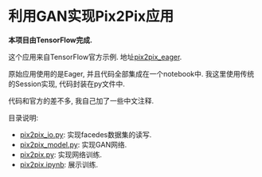 # 利用GAN实现Pix2Pix应用

**本项目由TensorFlow完成.**

这个应用来自TensorFlow官方示例. 地址[pix2pix_eager](https://github.com/tensorflow/tensorflow/blob/r1.13/tensorflow/contrib/eager/python/examples/pix2pix/pix2pix_eager.ipynb).

原始应用使用的是Eager, 并且代码全部集成在一个notebook中. 我这里使用传统的Session实现, 代码封装在py文件中.

代码和官方的差不多, 我自己加了一些中文注释.

目录说明:

- [pix2pix_io.py](./pix2pix_io.py): 实现facedes数据集的读写.
- [pix2pix_model.py](./pix2pix_model.py): 实现GAN网络.
- [pix2pix.py](./pix2pix.py): 实现网络训练.
- [pix2pix.ipynb](./pix2pix.ipynb): 展示训练.
